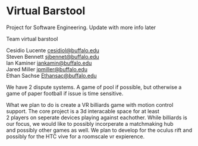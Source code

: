 # Virtual Barstool
Project for Software Engineering. Update with more info later

Team virtual barstool 

Cesidio Lucente cesidiol@buffalo.edu  
Steven Bennett sjbennet@buffalo.edu  
Ian Kaminer iankamin@buffalo.edu  
Jared Miller jpmiller@buffalo.edu  
Ethan Sachse Ethansac@buffalo.edu  

We have 2 dispute systems. A game of pool if possible, but otherwise a game of paper football if issue is time sensitive.


What we plan to do is create a VR billiards game with motion control support. The core project is a 3d interacable space for at least  
2 players on seperate devices playing against eachother. While billiards is our focus, we would like to possibly incorperate a matchmaking hub   
and possibly other games as well. We plan to develop for the oculus rift and possibly for the HTC vive for a roomscale vr expierence.   

